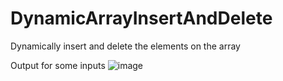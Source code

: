 # DynamicArrayInsertAndDelete
Dynamically insert and delete the elements on the array

Output for some inputs
![image](https://user-images.githubusercontent.com/42824326/118355681-f8432480-b590-11eb-89b4-ab8181ea8e34.png)
